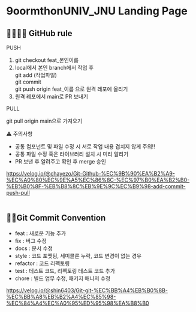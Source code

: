 # 9oormthonUNIV_JNU Landing Page

## 🫱🏻‍🫲🏻 GitHub rule

PUSH

1. git checkout feat_본인이름
2. local에서 본인 branch에서 작업 후</br>
git add (작업파일)</br>
git commit</br>
git push origin feat_이름 으로 원격 레포에 올리기
3. 원격 레포에서 main로 PR 보내기

PULL

git pull origin main으로 가져오기

⚠️ 주의사항
- 공통 컴포넌트 및 파일 수정 시 서로 작업 내용 겹치지 않게 주의!!
- 공통 파일 수정 혹은 라이브러리 설치 시 미리 알리기
- PR 보낸 후 알려주고 확인 후 merge 승인

https://velog.io/@chayezo/Git-Github-%EC%9B%90%EA%B2%A9-%EC%A0%80%EC%9E%A5%EC%86%8C-%EC%97%B0%EA%B2%B0-%EB%B0%8F-%EB%B8%8C%EB%9E%9C%EC%B9%98-add-commit-push-pull
<br></br>
## 🤙🏻Git Commit Convention

- feat : 새로운 기능 추가
- fix : 버그 수정
- docs : 문서 수정
- style : 코드 포맷팅, 세미콜론 누락, 코드 변경이 없는 경우
- refactor : 코드 리펙토링
- test : 테스트 코드, 리펙토링 테스트 코드 추가
- chore : 빌드 업무 수정, 패키지 매니저 수정

https://velog.io/@shin6403/Git-git-%EC%BB%A4%EB%B0%8B-%EC%BB%A8%EB%B2%A4%EC%85%98-%EC%84%A4%EC%A0%95%ED%95%98%EA%B8%B0

